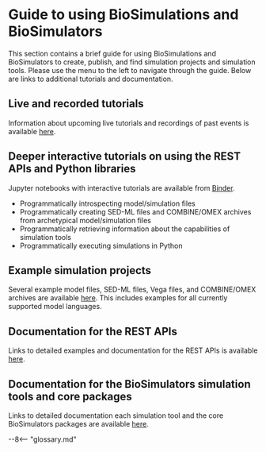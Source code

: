 # Guide to using BioSimulations and BioSimulators

This section contains a brief guide for using BioSimulations and BioSimulators to create, publish, and find simulation projects and simulation tools. Please use the menu to the left to navigate through the guide. Below are links to additional tutorials and documentation.

## Live and recorded tutorials
Information about upcoming live tutorials and recordings of past events is available [here](./live-tutorials.md).

## Deeper interactive tutorials on using the REST APIs and Python libraries
Jupyter notebooks with interactive tutorials are available from [Binder](https://tutorial.biosimulators.org/).

* Programmatically introspecting model/simulation files
* Programmatically creating SED-ML files and COMBINE/OMEX archives from archetypical model/simulation files
* Programmatically retrieving information about the capabilities of simulation tools
* Programmatically executing simulations in Python

## Example simulation projects
Several example model files, SED-ML files, Vega files, and COMBINE/OMEX archives are available [here](https://github.com/biosimulators/Biosimulators_test_suite/tree/deploy/examples). This includes examples for all currently supported model languages.

## Documentation for the REST APIs
Links to detailed examples and documentation for the REST APIs is available [here](./api.md).

## Documentation for the BioSimulators simulation tools and core packages
Links to detailed documentation each simulation tool and the core BioSimulators packages are available [here](./biosimulators-packages.md).


--8<-- "glossary.md"